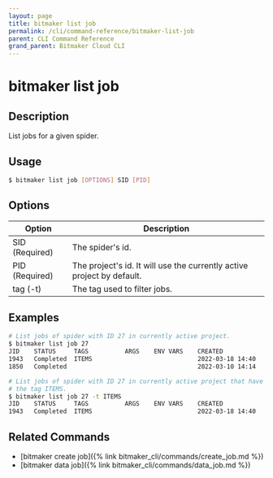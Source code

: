```yaml
---
layout: page
title: bitmaker list job
permalink: /cli/command-reference/bitmaker-list-job
parent: CLI Command Reference
grand_parent: Bitmaker Cloud CLI
---
```


# bitmaker list job

## Description

List jobs for a given spider.

## Usage

```bash
$ bitmaker list job [OPTIONS] SID [PID]
```

## Options

|Option|Description|
| ---- | --------- |
|SID (Required)|The spider's id.|
|PID (Required)|The project's id. It will use the currently active project by default.|
|tag (-t)|The tag used to filter jobs.|

## Examples

```bash
# List jobs of spider with ID 27 in currently active project.
$ bitmaker list job 27
JID    STATUS     TAGS          ARGS    ENV VARS    CREATED
1943   Completed  ITEMS                             2022-03-18 14:40
1850   Completed                                    2022-03-10 14:14

# List jobs of spider with ID 27 in currently active project that have
# the tag ITEMS.
$ bitmaker list job 27 -t ITEMS
JID    STATUS     TAGS          ARGS    ENV VARS    CREATED
1943   Completed  ITEMS                             2022-03-18 14:40
```

## Related Commands

- [bitmaker create job]({% link bitmaker_cli/commands/create_job.md %})
- [bitmaker data job]({% link bitmaker_cli/commands/data_job.md %})
